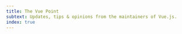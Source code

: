 ```yaml
---
title: The Vue Point
subtext: Updates, tips & opinions from the maintainers of Vue.js.
index: true
---
```

